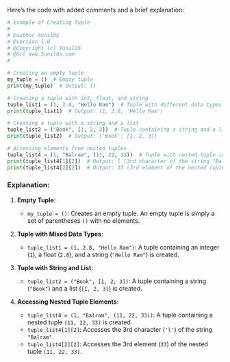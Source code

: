 Here’s the code with added comments and a brief explanation:

```python
# Example of Creating Tuple
#
# @author SunilOS  
# @version 1.0
# @Copyright (c) SunilOS  
# @Url www.SunilOs.com
#

# Creating an empty tuple
my_tuple = ()  # Empty tuple
print(my_tuple)  # Output: ()

# Creating a tuple with int, float, and string
tuple_list1 = (1, 2.8, "Hello Ram")  # Tuple with different data types
print(tuple_list1)  # Output: (1, 2.8, 'Hello Ram')

# Creating a tuple with a string and a list
tuple_list2 = ("Book", [1, 2, 3])  # Tuple containing a string and a list
print(tuple_list2)  # Output: ('Book', [1, 2, 3])

# Accessing elements from nested tuples
tuple_list4 = (1, "Balram", (11, 22, 33))  # Tuple with nested tuple inside
print(tuple_list4[1][2])  # Output: l (3rd character of the string "Balram")
print(tuple_list4[2][2])  # Output: 33 (3rd element of the nested tuple (11, 22, 33))
```

### Explanation:

1. **Empty Tuple**:
   - `my_tuple = ()`: Creates an empty tuple. An empty tuple is simply a set of parentheses `()` with no elements.

2. **Tuple with Mixed Data Types**:
   - `tuple_list1 = (1, 2.8, "Hello Ram")`: A tuple containing an integer (`1`), a float (`2.8`), and a string (`"Hello Ram"`) is created.

3. **Tuple with String and List**:
   - `tuple_list2 = ("Book", [1, 2, 3])`: A tuple containing a string (`"Book"`) and a list (`[1, 2, 3]`) is created.

4. **Accessing Nested Tuple Elements**:
   - `tuple_list4 = (1, "Balram", (11, 22, 33))`: A tuple containing a nested tuple `(11, 22, 33)` is created.
   - `tuple_list4[1][2]`: Accesses the 3rd character (`'l'`) of the string `"Balram"`.
   - `tuple_list4[2][2]`: Accesses the 3rd element (`33`) of the nested tuple `(11, 22, 33)`.

